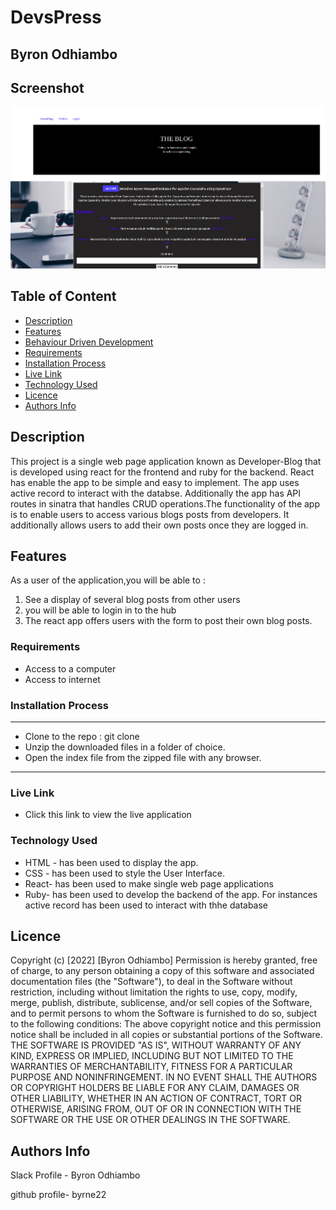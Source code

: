 # DevsPress

 ## Byron Odhiambo

## Screenshot

 <!-- ![image](./blog-client/public/landing.png) -->
 <img src="/blog-client/public/landing.png" />
 
 ## Table of Content

 - [Description](#description)
 - [Features](#features)
 - [Behaviour Driven Development](#Behaviour-Driven-Development)
 - [Requirements](#requirements)
 - [Installation Process](#installation-Process)
 - [Live Link](#Live-Link)
 - [Technology  Used](#technology-Used)
 - [Licence](#licence)
 - [Authors Info](#Authors-Info)

 ## Description

 <p>This project is a single web page  application known as Developer-Blog that is developed using react for the frontend and ruby for the backend. React has enable the app to be simple and easy to implement. The app uses active record to interact with the databse. Additionally the app has API routes in sinatra that handles CRUD operations.The functionality of the app is to enable users to access various blogs posts from developers. It additionally allows users to add their own posts once they are logged in.</p>

## Features

As a user of the application,you will be able to :
1. See a display of several blog posts from other users
1. you will be able to login in to the hub
3. The react app offers users with the form to post their own blog posts.


 ###  Requirements

 * Access to  a computer
 * Access to internet

 ### Installation Process

 ****
* Clone to the repo : git clone 
* Unzip the downloaded files in a folder of choice.
* Open the index file from the zipped file with any browser.
 ****
 
### Live Link

- Click this link to view the live application 

### Technology  Used

* HTML - has been used to display the app.
* CSS - has been used to style the User Interface.
* React- has been used to make single web page applications
* Ruby- has been used to develop the backend of the app. For instances active record has been used to interact with thhe database


## Licence

Copyright (c) [2022] [Byron Odhiambo] 
Permission is hereby granted, free of charge, to any person obtaining a copy
of this software and associated documentation files (the "Software"), to deal
in the Software without restriction, including without limitation the rights
to use, copy, modify, merge, publish, distribute, sublicense, and/or sell
copies of the Software, and to permit persons to whom the Software is
furnished to do so, subject to the following conditions:
The above copyright notice and this permission notice shall be included in all
copies or substantial portions of the Software.
THE SOFTWARE IS PROVIDED "AS IS", WITHOUT WARRANTY OF ANY KIND, EXPRESS OR
IMPLIED, INCLUDING BUT NOT LIMITED TO THE WARRANTIES OF MERCHANTABILITY,
FITNESS FOR A PARTICULAR PURPOSE AND NONINFRINGEMENT. IN NO EVENT SHALL THE
AUTHORS OR COPYRIGHT HOLDERS BE LIABLE FOR ANY CLAIM, DAMAGES OR OTHER
LIABILITY, WHETHER IN AN ACTION OF CONTRACT, TORT OR OTHERWISE, ARISING FROM,
OUT OF OR IN CONNECTION WITH THE SOFTWARE OR THE USE OR OTHER DEALINGS IN THE
SOFTWARE.


## Authors Info

Slack Profile - Byron Odhiambo

github profile- byrne22
